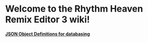 # Welcome to the Rhythm Heaven Remix Editor 3 wiki!

#### [JSON Object Definitions for databasing](json-object-definitions.md)